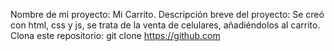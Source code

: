 Nombre de mi proyecto: Mi Carrito.
Descripción breve del proyecto: Se creó con html, css y js, se trata de la venta de celulares, añadiéndolos al carrito.
Clona este repositorio: git clone https://github.com
